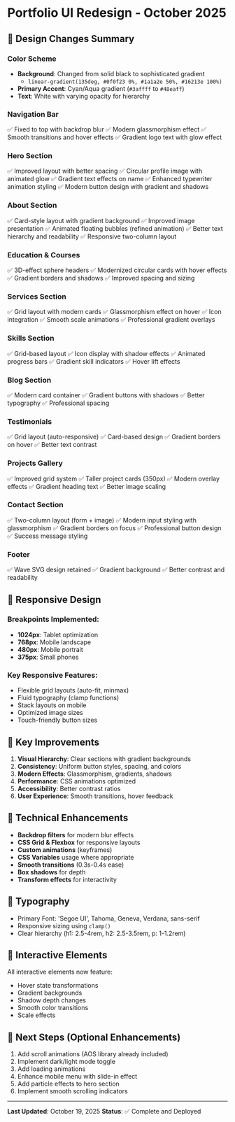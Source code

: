 # Portfolio UI Redesign - October 2025

## 🎨 Design Changes Summary

### **Color Scheme**
- **Background**: Changed from solid black to sophisticated gradient
  - `linear-gradient(135deg, #0f0f23 0%, #1a1a2e 50%, #16213e 100%)`
- **Primary Accent**: Cyan/Aqua gradient (`#3affff` to `#48eaff`)
- **Text**: White with varying opacity for hierarchy

### **Navigation Bar**
✅ Fixed to top with backdrop blur
✅ Modern glassmorphism effect
✅ Smooth transitions and hover effects
✅ Gradient logo text with glow effect

### **Hero Section**
✅ Improved layout with better spacing
✅ Circular profile image with animated glow
✅ Gradient text effects on name
✅ Enhanced typewriter animation styling
✅ Modern button design with gradient and shadows

### **About Section**
✅ Card-style layout with gradient background
✅ Improved image presentation
✅ Animated floating bubbles (refined animation)
✅ Better text hierarchy and readability
✅ Responsive two-column layout

### **Education & Courses**
✅ 3D-effect sphere headers
✅ Modernized circular cards with hover effects
✅ Gradient borders and shadows
✅ Improved spacing and sizing

### **Services Section**
✅ Grid layout with modern cards
✅ Glassmorphism effect on hover
✅ Icon integration
✅ Smooth scale animations
✅ Professional gradient overlays

### **Skills Section**
✅ Grid-based layout
✅ Icon display with shadow effects
✅ Animated progress bars
✅ Gradient skill indicators
✅ Hover lift effects

### **Blog Section**
✅ Modern card container
✅ Gradient buttons with shadows
✅ Better typography
✅ Professional spacing

### **Testimonials**
✅ Grid layout (auto-responsive)
✅ Card-based design
✅ Gradient borders on hover
✅ Better text contrast

### **Projects Gallery**
✅ Improved grid system
✅ Taller project cards (350px)
✅ Modern overlay effects
✅ Gradient heading text
✅ Better image scaling

### **Contact Section**
✅ Two-column layout (form + image)
✅ Modern input styling with glassmorphism
✅ Gradient borders on focus
✅ Professional button design
✅ Success message styling

### **Footer**
✅ Wave SVG design retained
✅ Gradient background
✅ Better contrast and readability

## 📱 Responsive Design

### Breakpoints Implemented:
- **1024px**: Tablet optimization
- **768px**: Mobile landscape
- **480px**: Mobile portrait
- **375px**: Small phones

### Key Responsive Features:
- Flexible grid layouts (auto-fit, minmax)
- Fluid typography (clamp functions)
- Stack layouts on mobile
- Optimized image sizes
- Touch-friendly button sizes

## 🎯 Key Improvements

1. **Visual Hierarchy**: Clear sections with gradient backgrounds
2. **Consistency**: Uniform button styles, spacing, and colors
3. **Modern Effects**: Glassmorphism, gradients, shadows
4. **Performance**: CSS animations optimized
5. **Accessibility**: Better contrast ratios
6. **User Experience**: Smooth transitions, hover feedback

## 🚀 Technical Enhancements

- **Backdrop filters** for modern blur effects
- **CSS Grid & Flexbox** for responsive layouts
- **Custom animations** (keyframes)
- **CSS Variables** usage where appropriate
- **Smooth transitions** (0.3s-0.4s ease)
- **Box shadows** for depth
- **Transform effects** for interactivity

## 🎨 Typography

- Primary Font: 'Segoe UI', Tahoma, Geneva, Verdana, sans-serif
- Responsive sizing using `clamp()`
- Clear hierarchy (h1: 2.5-4rem, h2: 2.5-3.5rem, p: 1-1.2rem)

## 💫 Interactive Elements

All interactive elements now feature:
- Hover state transformations
- Gradient backgrounds
- Shadow depth changes
- Smooth color transitions
- Scale effects

## 📝 Next Steps (Optional Enhancements)

1. Add scroll animations (AOS library already included)
2. Implement dark/light mode toggle
3. Add loading animations
4. Enhance mobile menu with slide-in effect
5. Add particle effects to hero section
6. Implement smooth scrolling indicators

---

**Last Updated**: October 19, 2025
**Status**: ✅ Complete and Deployed
